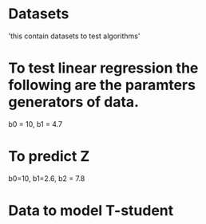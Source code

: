 # Datasets
'this contain datasets to test algorithms' 



# To test linear regression the following are the paramters generators of data.
b0 = 10, b1 = 4.7

# To predict Z

b0=10, b1=2.6, b2 = 7.8


# Data to model T-student 
